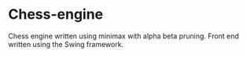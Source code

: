 # Chess-engine
Chess engine written using minimax with alpha beta pruning. Front end written using the Swing framework.
